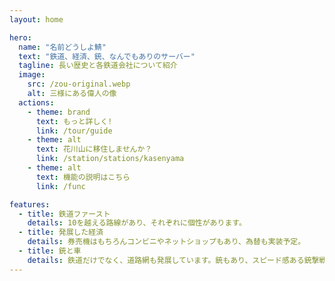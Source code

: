 ```yaml
---
layout: home

hero:
  name: "名前どうしよ鯖"
  text: "鉄道、経済、銃、なんでもありのサーバー"
  tagline: 長い歴史と各鉄道会社について紹介
  image:
    src: /zou-original.webp
    alt: 三様にある偉人の像
  actions:
    - theme: brand
      text: もっと詳しく!
      link: /tour/guide
    - theme: alt
      text: 花川山に移住しませんか？
      link: /station/stations/kasenyama
    - theme: alt
      text: 機能の説明はこちら
      link: /func

features:
  - title: 鉄道ファースト
    details: 10を越える路線があり、それぞれに個性があります。
  - title: 発展した経済
    details: 券売機はもちろんコンビニやネットショップもあり、為替も実装予定。
  - title: 銃と車
    details: 鉄道だけでなく、道路網も発展しています。銃もあり、スピード感ある銃撃戦が楽しめます。
---
```


